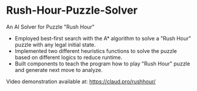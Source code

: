 # Rush-Hour-Puzzle-Solver
An AI Solver for Puzzle "Rush Hour"
-	Employed best-first search with the A* algorithm to solve a "Rush Hour" puzzle with any legal initial state.
-	Implemented two different heuristics functions to solve the puzzle based on different logics to reduce runtime.
-	Built components to teach the program how to play "Rush Hour" puzzle and generate next move to analyze.

Video demonstration available at: https://claud.pro/rushhour/
